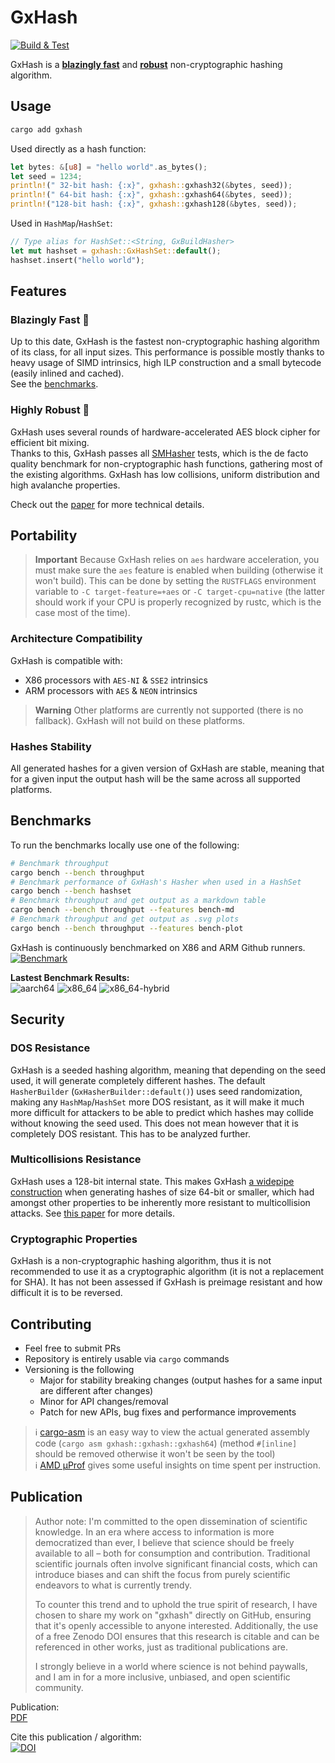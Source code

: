 # GxHash
[![Build & Test](https://github.com/ogxd/gxhash/actions/workflows/build_test.yml/badge.svg)](https://github.com/ogxd/gxhash/actions/workflows/build_test.yml)

GxHash is a [**blazingly fast**](#performance) and [**robust**](#robustness) non-cryptographic hashing algorithm.

## Usage
```bash
cargo add gxhash
```
Used directly as a hash function:
```rust
let bytes: &[u8] = "hello world".as_bytes();
let seed = 1234;
println!(" 32-bit hash: {:x}", gxhash::gxhash32(&bytes, seed));
println!(" 64-bit hash: {:x}", gxhash::gxhash64(&bytes, seed));
println!("128-bit hash: {:x}", gxhash::gxhash128(&bytes, seed));
```
Used in `HashMap`/`HashSet`:
```rust
// Type alias for HashSet::<String, GxBuildHasher>
let mut hashset = gxhash::GxHashSet::default();
hashset.insert("hello world");
```

## Features

### Blazingly Fast 🚀  
Up to this date, GxHash is the fastest non-cryptographic hashing algorithm of its class, for all input sizes. This performance is possible mostly thanks to heavy usage of SIMD intrinsics, high ILP construction and a small bytecode (easily inlined and cached).  
See the [benchmarks](#benchmarks).

### Highly Robust 🗿  
GxHash uses several rounds of hardware-accelerated AES block cipher for efficient bit mixing.  
Thanks to this, GxHash passes all [SMHasher](https://github.com/rurban/smhasher) tests, which is the de facto quality benchmark for non-cryptographic hash functions, gathering most of the existing algorithms. GxHash has low collisions, uniform distribution and high avalanche properties.

Check out the [paper](https://github.com/ogxd/gxhash-rust/blob/main/article/article.pdf) for more technical details.

## Portability

> **Important**
> Because GxHash relies on `aes` hardware acceleration, you must make sure the `aes` feature is enabled when building (otherwise it won't build). This can be done by setting the `RUSTFLAGS` environment variable to `-C target-feature=+aes` or `-C target-cpu=native` (the latter should work if your CPU is properly recognized by rustc, which is the case most of the time).

### Architecture Compatibility
GxHash is compatible with:
- X86 processors with `AES-NI` & `SSE2` intrinsics
- ARM processors with `AES` & `NEON` intrinsics
> **Warning**
> Other platforms are currently not supported (there is no fallback). GxHash will not build on these platforms.

### Hashes Stability
All generated hashes for a given version of GxHash are stable, meaning that for a given input the output hash will be the same across all supported platforms.

## Benchmarks

To run the benchmarks locally use one of the following:
```bash
# Benchmark throughput
cargo bench --bench throughput
# Benchmark performance of GxHash's Hasher when used in a HashSet
cargo bench --bench hashset
# Benchmark throughput and get output as a markdown table
cargo bench --bench throughput --features bench-md
# Benchmark throughput and get output as .svg plots
cargo bench --bench throughput --features bench-plot
```

GxHash is continuously benchmarked on X86 and ARM Github runners.  
[![Benchmark](https://github.com/ogxd/gxhash/actions/workflows/bench.yml/badge.svg)](https://github.com/ogxd/gxhash/actions/workflows/bench.yml)

**Lastest Benchmark Results:**    
![aarch64](./benches/throughput/aarch64.svg)
![x86_64](./benches/throughput/x86_64.svg)
![x86_64-hybrid](./benches/throughput/x86_64-hybrid.svg)

## Security

### DOS Resistance
GxHash is a seeded hashing algorithm, meaning that depending on the seed used, it will generate completely different hashes. The default `HasherBuilder` (`GxHasherBuilder::default()`) uses seed randomization, making any `HashMap`/`HashSet` more DOS resistant, as it will make it much more difficult for attackers to be able to predict which hashes may collide without knowing the seed used. This does not mean however that it is completely DOS resistant. This has to be analyzed further.

### Multicollisions Resistance
GxHash uses a 128-bit internal state. This makes GxHash [a widepipe construction](https://en.wikipedia.org/wiki/Merkle%E2%80%93Damg%C3%A5rd_construction#Wide_pipe_construction) when generating hashes of size 64-bit or smaller, which had amongst other properties to be inherently more resistant to multicollision attacks. See [this paper](https://www.iacr.org/archive/crypto2004/31520306/multicollisions.pdf) for more details.

### Cryptographic Properties
GxHash is a non-cryptographic hashing algorithm, thus it is not recommended to use it as a cryptographic algorithm (it is not a replacement for SHA). It has not been assessed if GxHash is preimage resistant and how difficult it is to be reversed.

## Contributing

- Feel free to submit PRs
- Repository is entirely usable via `cargo` commands
- Versioning is the following
  - Major for stability breaking changes (output hashes for a same input are different after changes)
  - Minor for API changes/removal
  - Patch for new APIs, bug fixes and performance improvements

> ℹ️ [cargo-asm](https://github.com/gnzlbg/cargo-asm) is an easy way to view the actual generated assembly code (`cargo asm gxhash::gxhash::gxhash64`) (method `#[inline]` should be removed otherwise it won't be seen by the tool)  
> ℹ️ [AMD μProf](https://www.amd.com/en/developer/uprof.html) gives some useful insights on time spent per instruction.

## Publication
> Author note:
> I'm committed to the open dissemination of scientific knowledge. In an era where access to information is more democratized than ever, I believe that science should be freely available to all – both for consumption and contribution. Traditional scientific journals often involve significant financial costs, which can introduce biases and can shift the focus from purely scientific endeavors to what is currently trendy. 
>
> To counter this trend and to uphold the true spirit of research, I have chosen to share my work on "gxhash" directly on GitHub, ensuring that it's openly accessible to anyone interested. Additionally, the use of a free Zenodo DOI ensures that this research is citable and can be referenced in other works, just as traditional publications are. 
>
> I strongly believe in a world where science is not behind paywalls, and I am in for a more inclusive, unbiased, and open scientific community.

Publication:  
[PDF](https://github.com/ogxd/gxhash-rust/blob/main/article/article.pdf)

Cite this publication / algorithm:  
[![DOI](https://zenodo.org/badge/690754256.svg)](https://zenodo.org/badge/latestdoi/690754256)